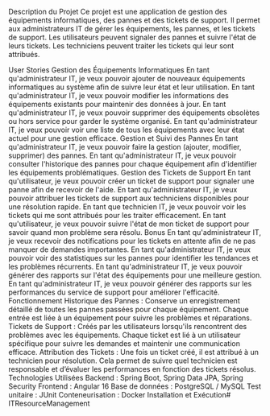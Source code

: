 Description du Projet
Ce projet est une application de gestion des équipements informatiques, des pannes et des tickets de support. Il permet aux administrateurs IT de gérer les équipements, les pannes, et les tickets de support. Les utilisateurs peuvent signaler des pannes et suivre l'état de leurs tickets. Les techniciens peuvent traiter les tickets qui leur sont attribués.

User Stories
Gestion des Équipements Informatiques
En tant qu'administrateur IT, je veux pouvoir ajouter de nouveaux équipements informatiques au système afin de suivre leur état et leur utilisation.
En tant qu'administrateur IT, je veux pouvoir modifier les informations des équipements existants pour maintenir des données à jour.
En tant qu'administrateur IT, je veux pouvoir supprimer des équipements obsolètes ou hors service pour garder le système organisé.
En tant qu'administrateur IT, je veux pouvoir voir une liste de tous les équipements avec leur état actuel pour une gestion efficace.
Gestion et Suivi des Pannes
En tant qu'administrateur IT, je veux pouvoir faire la gestion (ajouter, modifier, supprimer) des pannes.
En tant qu'administrateur IT, je veux pouvoir consulter l'historique des pannes pour chaque équipement afin d'identifier les équipements problématiques.
Gestion des Tickets de Support
En tant qu'utilisateur, je veux pouvoir créer un ticket de support pour signaler une panne afin de recevoir de l'aide.
En tant qu'administrateur IT, je veux pouvoir attribuer les tickets de support aux techniciens disponibles pour une résolution rapide.
En tant que technicien IT, je veux pouvoir voir les tickets qui me sont attribués pour les traiter efficacement.
En tant qu'utilisateur, je veux pouvoir suivre l'état de mon ticket de support pour savoir quand mon problème sera résolu.
Bonus
En tant qu'administrateur IT, je veux recevoir des notifications pour les tickets en attente afin de ne pas manquer de demandes importantes.
En tant qu'administrateur IT, je veux pouvoir voir des statistiques sur les pannes pour identifier les tendances et les problèmes récurrents.
En tant qu'administrateur IT, je veux pouvoir générer des rapports sur l'état des équipements pour une meilleure gestion.
En tant qu'administrateur IT, je veux pouvoir générer des rapports sur les performances du service de support pour améliorer l'efficacité.
Fonctionnement
Historique des Pannes : Conserve un enregistrement détaillé de toutes les pannes passées pour chaque équipement. Chaque entrée est liée à un équipement pour suivre les problèmes et réparations.
Tickets de Support : Créés par les utilisateurs lorsqu'ils rencontrent des problèmes avec les équipements. Chaque ticket est lié à un utilisateur spécifique pour suivre les demandes et maintenir une communication efficace.
Attribution des Tickets : Une fois un ticket créé, il est attribué à un technicien pour résolution. Cela permet de suivre quel technicien est responsable et d’évaluer les performances en fonction des tickets résolus.
Technologies Utilisées
Backend : Spring Boot, Spring Data JPA, Spring Security
Frontend : Angular 16
Base de données : PostgreSQL / MySQL
Test unitaire : JUnit
Conteneurisation : Docker
Installation et Exécution﻿# ITResourceManagement
